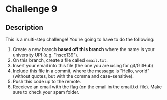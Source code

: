 # Challenge 9

## Description

This is a multi-step challenge! You're going to have to do the following:
1. Create a new branch **based off this branch** where the name is your university UPI (e.g. "hsco139").
2. On this branch, create a file called `email.txt`.
3. Insert your email into this file (the one you are using for git/GitHub)
4. Include this file in a commit, where the message is "Hello, world" (without quotes, but with the comma and case-sensitive).
5. Push this code up to the remote.
6. Receieve an email with the flag (on the email in the email.txt file). Make sure to check your spam folder.
